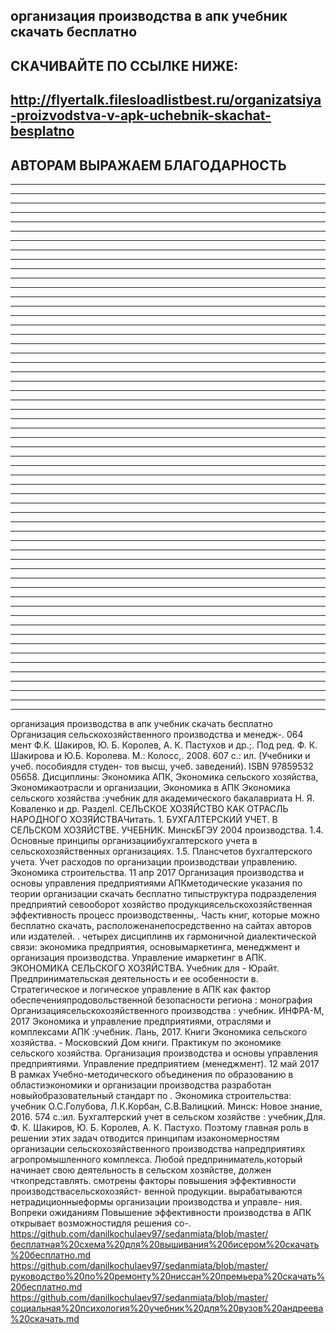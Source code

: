организация производства в апк учебник скачать бесплатно
--------------------------------------------------
СКАЧИВАЙТЕ ПО ССЫЛКЕ НИЖЕ:
--------------------------------------------------
http://flyertalk.filesloadlistbest.ru/organizatsiya-proizvodstva-v-apk-uchebnik-skachat-besplatno
--------------------------------------------------
АВТОРАМ ВЫРАЖАЕМ БЛАГОДАРНОСТЬ
--------------------------------------------------
--------------------------------------------------
--------------------------------------------------
--------------------------------------------------
--------------------------------------------------
--------------------------------------------------
--------------------------------------------------
--------------------------------------------------
--------------------------------------------------
--------------------------------------------------
--------------------------------------------------
--------------------------------------------------
--------------------------------------------------
--------------------------------------------------
--------------------------------------------------
--------------------------------------------------
--------------------------------------------------
--------------------------------------------------
--------------------------------------------------
--------------------------------------------------
--------------------------------------------------
--------------------------------------------------
--------------------------------------------------
--------------------------------------------------
--------------------------------------------------
--------------------------------------------------
--------------------------------------------------
--------------------------------------------------
--------------------------------------------------
--------------------------------------------------
--------------------------------------------------
--------------------------------------------------
--------------------------------------------------
--------------------------------------------------
--------------------------------------------------
--------------------------------------------------
--------------------------------------------------
--------------------------------------------------
--------------------------------------------------
--------------------------------------------------
--------------------------------------------------
--------------------------------------------------
--------------------------------------------------
--------------------------------------------------
--------------------------------------------------
--------------------------------------------------
--------------------------------------------------
--------------------------------------------------
--------------------------------------------------
--------------------------------------------------
--------------------------------------------------
--------------------------------------------------
--------------------------------------------------
--------------------------------------------------
--------------------------------------------------
--------------------------------------------------
--------------------------------------------------
--------------------------------------------------
организация производства в апк учебник скачать бесплатно Организация сельскохозяйственного производства и менедж-. 064 мент  Ф.К. Шакиров, Ю. Б. Королев, А. К. Пастухов и др.;. Под ред. Ф. К. Шакирова и Ю.Б. Королева.  М.: Колосс,. 2008.  607 с.: ил.  (Учебники и учеб. пособиядля студен- тов высш, учеб. заведений). ISBN 97859532 05658. Дисциплины: Экономика АПК, Экономика сельского хозяйства, Экономикаотрасли и организации, Экономика в АПК  Экономика сельского хозяйства :учебник для академического бакалавриата  Н. Я. Коваленко и др.  РазделI. СЕЛЬСКОЕ ХОЗЯЙСТВО КАК ОТРАСЛЬ НАРОДНОГО ХОЗЯЙСТВАЧитать. 1. БУХГАЛТЕРСКИЙ УЧЕТ. В СЕЛЬСКОМ ХОЗЯЙСТВЕ. УЧЕБНИК. МинскБГЭУ 2004  производства. 1.4. Основные принципы организациибухгалтерского учета в сельскохозяйственных организациях. 1.5. Плансчетов бухгалтерского учета.  Учет расходов по организации производстваи управлению. Экономика строительства. 11 апр 2017  Организация производства и основы управления предприятиями АПКметодические указания по теории организации скачать бесплатно типыструктура подразделения предприятий севооборот хозяйство продукциясельскохозяйственная эффективность процесс производственны,. Часть книг, которые можно бесплатно скачать, расположенанепосредственно на сайтах авторов или издателей. . четырех дисциплинв их гармоничной диалектической связи: экономика предприятия, основымаркетинга, менеджмент и организация производства. Управление имаркетинг в АПК. ЭКОНОМИКА СЕЛЬСКОГО ХОЗЯЙСТВА. Учебник для  - Юрайт. Предпринимательская деятельность и ее особенности в. Стратегическое и логическое управление в АПК как фактор обеспеченияпродовольственной безопасности региона : монография  Организациясельскохозяйственного производства : учебник. ИНФРА-М, 2017 Экономика и управление предприятиями, отраслями и комплексами АПК :учебник. Лань, 2017. Книги Экономика сельского хозяйства. - Московский Дом книги. Практикум по экономике сельского хозяйства. Организация производства и основы управления предприятиями. Управление предприятием (менеджмент). 12 май 2017  В рамках Учебно-методического объединения по образованию в областиэкономики и организации производства разработан новыйобразовательный стандарт по . Экономика строительства: учебник  О.С.Голубова, Л.К.Корбан, С.В.Валицкий.  Минск: Новое знание, 2016.  574 с.:ил.
Бухгалтерский учет в сельском хозяйстве : учебник,Для. Ф. К. Шакиров, Ю. Б. Королев, А. К. Пастухо. Поэтому главная роль в решении этих задач отводится принципам изакономерностям организации сельскохозяйственного производства напредприятиях агропромышленного комплекса. Любой предприниматель,который начинает свою деятельность в сельском хозяйстве, должен чткопредставлять. смотрены факторы повышения эффективности производствасельскохозяйст- венной продукции.  вырабатываются нетрадиционныеформы организации производства и управле- ния. Вопреки ожиданиям Повышение эффективности производства в АПК открывает возможностидля решения со-.
https://github.com/danilkochulaev97/sedanmiata/blob/master/бесплатная%20схема%20для%20вышивания%20бисером%20скачать%20бесплатно.md
https://github.com/danilkochulaev97/sedanmiata/blob/master/руководство%20по%20ремонту%20ниссан%20премьера%20скачать%20бесплатно.md
https://github.com/danilkochulaev97/sedanmiata/blob/master/социальная%20психология%20учебник%20для%20вузов%20андреева%20скачать.md